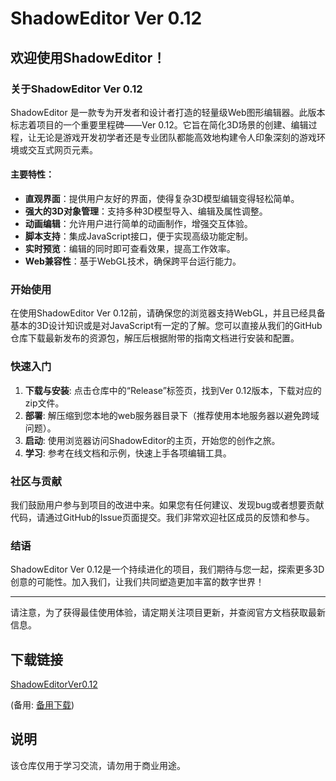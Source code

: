 # ShadowEditor Ver 0.12

## 欢迎使用ShadowEditor！

### 关于ShadowEditor Ver 0.12

ShadowEditor 是一款专为开发者和设计者打造的轻量级Web图形编辑器。此版本标志着项目的一个重要里程碑——Ver 0.12。它旨在简化3D场景的创建、编辑过程，让无论是游戏开发初学者还是专业团队都能高效地构建令人印象深刻的游戏环境或交互式网页元素。

#### 主要特性：

- **直观界面**：提供用户友好的界面，使得复杂3D模型编辑变得轻松简单。
- **强大的3D对象管理**：支持多种3D模型导入、编辑及属性调整。
- **动画编辑**：允许用户进行简单的动画制作，增强交互体验。
- **脚本支持**：集成JavaScript接口，便于实现高级功能定制。
- **实时预览**：编辑的同时即可查看效果，提高工作效率。
- **Web兼容性**：基于WebGL技术，确保跨平台运行能力。

### 开始使用

在使用ShadowEditor Ver 0.12前，请确保您的浏览器支持WebGL，并且已经具备基本的3D设计知识或是对JavaScript有一定的了解。您可以直接从我们的GitHub仓库下载最新发布的资源包，解压后根据附带的指南文档进行安装和配置。

### 快速入门

1. **下载与安装**: 点击仓库中的“Release”标签页，找到Ver 0.12版本，下载对应的zip文件。
2. **部署**: 解压缩到您本地的web服务器目录下（推荐使用本地服务器以避免跨域问题）。
3. **启动**: 使用浏览器访问ShadowEditor的主页，开始您的创作之旅。
4. **学习**: 参考在线文档和示例，快速上手各项编辑工具。

### 社区与贡献

我们鼓励用户参与到项目的改进中来。如果您有任何建议、发现bug或者想要贡献代码，请通过GitHub的Issue页面提交。我们非常欢迎社区成员的反馈和参与。

### 结语

ShadowEditor Ver 0.12是一个持续进化的项目，我们期待与您一起，探索更多3D创意的可能性。加入我们，让我们共同塑造更加丰富的数字世界！

---

请注意，为了获得最佳使用体验，请定期关注项目更新，并查阅官方文档获取最新信息。

## 下载链接
[ShadowEditorVer0.12](https://pan.quark.cn/s/34381ac89cb8) 

(备用: [备用下载](https://pan.baidu.com/s/1HQo4hBg_3z9SKGrzMzLhmw?pwd=1234))

## 说明

该仓库仅用于学习交流，请勿用于商业用途。
